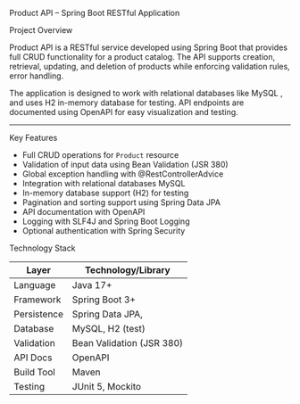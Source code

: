  Product API – Spring Boot RESTful Application


 Project Overview

Product API is a RESTful service developed using Spring Boot that provides full CRUD functionality for a product catalog. The API supports creation, retrieval, updating, and deletion of products while enforcing validation rules, error handling.  

The application is designed to work with relational databases like MySQL , and uses H2 in-memory database for testing. API endpoints are documented using OpenAPI for easy visualization and testing.

---

 Key Features

- Full CRUD operations for `Product` resource  
- Validation of input data using Bean Validation (JSR 380)  
- Global exception handling with @RestControllerAdvice  
- Integration with relational databases MySQL  
- In-memory database support (H2) for testing  
- Pagination and sorting support using Spring Data JPA 
- API documentation with OpenAPI  
- Logging with SLF4J and Spring Boot Logging  
- Optional authentication with Spring Security  



 Technology Stack

| Layer          | Technology/Library                     
|----------------|---------------------------------------
| Language       | Java 17+                               
| Framework      | Spring Boot 3+                          
| Persistence    | Spring Data JPA,             
| Database       | MySQL, H2 (test) 
| Validation     | Bean Validation (JSR 380)             
| API Docs       | OpenAPI                      
| Build Tool     | Maven                         
| Testing        | JUnit 5, Mockito                        


